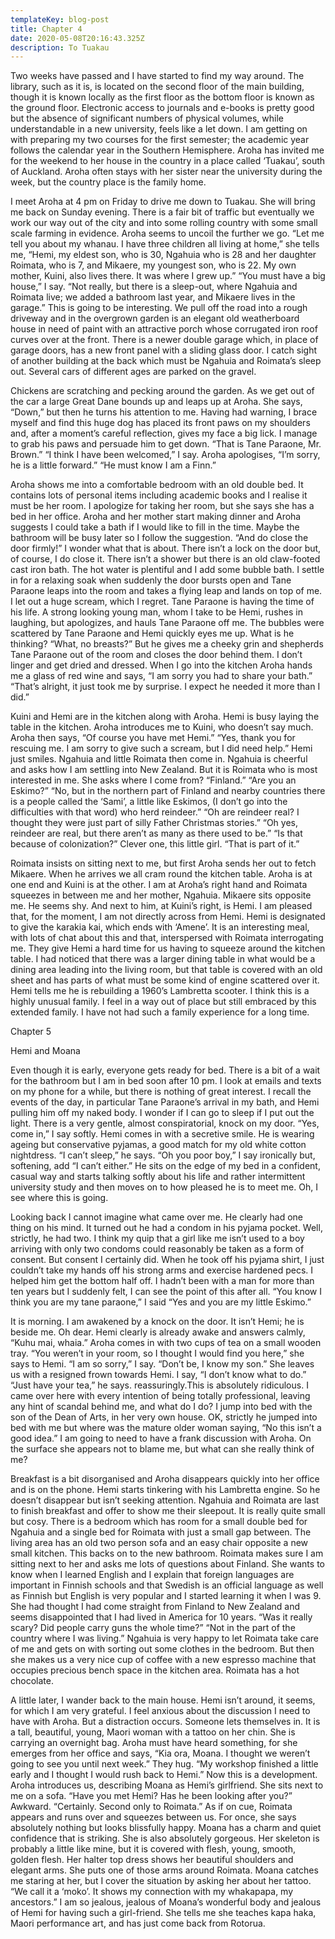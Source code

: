 ```yaml
---
templateKey: blog-post
title: Chapter 4
date: 2020-05-08T20:16:43.325Z
description: To Tuakau
---
```

Two weeks have passed and I have started to find my way around. The library, such as it is, is located on the second floor of the main building, though it is known locally as the first floor as the bottom floor is known as the ground floor. Electronic access to journals and e-books is pretty good but the absence of significant numbers of physical volumes, while understandable in a new university, feels like a let down. I am getting on with preparing my two courses for the first semester; the academic year follows the calendar year in the Southern Hemisphere. Aroha has invited me for the weekend to her house in the country in a place called ‘Tuakau’, south of Auckland. Aroha often stays with her sister near the university during the week, but the country place is the family home.



I meet Aroha at 4 pm on Friday to drive me down to Tuakau. She will bring me back on Sunday evening. There is a fair bit of traffic but eventually we work our way out of the city and into some rolling country with some small scale farming in evidence. Aroha seems to uncoil the further we go. “Let me tell you about my whanau. I have three children all living at home,” she tells me, “Hemi, my eldest son, who is 30, Ngahuia who is 28 and her daughter Roimata, who is 7, and Mikaere, my youngest son, who is 22. My own mother, Kuini, also lives there. It was where I grew up.” “You must have a big house,” I say. “Not really, but there is a sleep-out, where Ngahuia and Roimata live; we added a bathroom last year, and Mikaere lives in the garage.” This is going to be interesting. We pull off the road into a rough driveway and in the overgrown garden is an elegant old weatherboard house in need of paint with an attractive porch whose corrugated iron roof curves over at the front. There is a newer double garage which, in place of garage doors, has a new front panel with a sliding glass door. I catch sight of another building at the back which must be Ngahuia and Roimata’s sleep out. Several cars of different ages are parked on the gravel.



Chickens are scratching and pecking around the garden. As we get out of the car a large Great Dane bounds up and leaps up at Aroha. She says, “Down,” but then he turns his attention to me. Having had warning, I brace myself and find this huge dog has placed its front paws on my shoulders and, after a moment’s careful reflection, gives my face a big lick. I manage to grab his paws and persuade him to get down. “That is Tane Paraone, Mr. Brown.” “I think I have been welcomed,” I say. Aroha apologises, “I’m sorry, he is a little forward.” “He must know I am a Finn.”



Aroha shows me into a comfortable bedroom with an old double bed. It contains lots of personal items including academic books and I realise it must be her room. I apologize for taking her room, but she says she has a bed in her office. Aroha and her mother start making dinner and Aroha suggests I could take a bath if I would like to fill in the time. Maybe the bathroom will be busy later so I follow the suggestion. “And do close the door firmly!” I wonder what that is about. There isn’t a lock on the door but, of course, I do close it. There isn’t a shower but there is an old claw-footed cast iron bath. The hot water is plentiful and I add some bubble bath. I settle in for a relaxing soak when suddenly the door bursts open and Tane Paraone leaps into the room and takes a flying leap and lands on top of me. I let out a huge scream, which I regret. Tane Paraone is having the time of his life. A strong looking young man, whom I take to be Hemi, rushes in laughing, but apologizes, and hauls Tane Paraone off me. The bubbles were scattered by Tane Paraone and Hemi quickly eyes me up. What is he thinking? “What, no breasts?” But he gives me a cheeky grin and shepherds Tane Paraone out of the room and closes the door behind them. I don’t linger and get dried and dressed. When I go into the kitchen Aroha hands me a glass of red wine and says, “I am sorry you had to share your bath.” “That’s alright, it just took me by surprise. I expect he needed it more than I did.”



Kuini and Hemi are in the kitchen along with Aroha. Hemi is busy laying the table in the kitchen. Aroha introduces me to Kuini, who doesn’t say much. Aroha then says, “Of course you have met Hemi.” “Yes, thank you for rescuing me. I am sorry to give such a scream, but I did need help.” Hemi just smiles. Ngahuia and little Roimata then come in. Ngahuia is cheerful and asks how I am settling into New Zealand. But it is Roimata who is most interested in me. She asks where I come from? “Finland.” “Are you an Eskimo?” “No, but in the northern part of Finland and nearby countries there is a people called the ‘Sami’, a little like Eskimos, (I don’t go into the difficulties with that word) who herd reindeer.” “Oh are reindeer real? I thought they were just part of silly Father Christmas stories.” “Oh yes, reindeer are real, but there aren’t as many as there used to be.” “Is that because of colonization?” Clever one, this little girl. “That is part of it.”



Roimata insists on sitting next to me, but first Aroha sends her out to fetch Mikaere. When he arrives we all cram round the kitchen table. Aroha is at one end and Kuini is at the other. I am at Aroha’s right hand and Roimata squeezes in between me and her mother, Ngahuia. Mikaere sits opposite me. He seems shy. And next to him, at Kuini’s right, is Hemi. I am pleased that, for the moment, I am not directly across from Hemi. Hemi is designated to give the karakia kai, which ends with ‘Amene’. It is an interesting meal, with lots of chat about this and that, interspersed with Roimata interrogating me. They give Hemi a hard time for us having to squeeze around the kitchen table. I had noticed that there was a larger dining table in what would be a dining area leading into the living room, but that table is covered with an old sheet and has parts of what must be some kind of engine scattered over it. Hemi tells me he is rebuilding a 1960’s Lambretta scooter. I think this is a highly unusual family. I feel in a way out of place but still embraced by this extended family. I have not had such a family experience for a long time.



Chapter 5



Hemi and Moana



Even though it is early, everyone gets ready for bed. There is a bit of a wait for the bathroom but I am in bed soon after 10 pm. I look at emails and texts on my phone for a while, but there is nothing of great interest. I recall the events of the day, in particular Tane Paraone’s arrival in my bath, and Hemi pulling him off my naked body. I wonder if I can go to sleep if I put out the light. There is a very gentle, almost conspiratorial, knock on my door. “Yes, come in,” I say softly. Hemi comes in with a secretive smile. He is wearing ageing but conservative pyjamas, a good match for my old white cotton nightdress. “I can’t sleep,” he says. “Oh you poor boy,” I say ironically but, softening, add “I can’t either.” He sits on the edge of my bed in a confident, casual way and starts talking softly about his life and rather intermittent university study and then moves on to how pleased he is to meet me. Oh, I see where this is going.



Looking back I cannot imagine what came over me. He clearly had one thing on his mind. It turned out he had a condom in his pyjama pocket. Well, strictly, he had two. I think my quip that a girl like me isn’t used to a boy arriving with only two condoms could reasonably be taken as a form of consent. But consent I certainly did. When he took off his pyjama shirt, I just couldn’t take my hands off his strong arms and exercise hardened pecs. I helped him get the bottom half off. I hadn’t been with a man for more than ten years but I suddenly felt, I can see the point of this after all. “You know I think you are my tane paraone,” I said “Yes and you are my little Eskimo.”



It is morning. I am awakened by a knock on the door. It isn’t Hemi; he is beside me. Oh dear. Hemi clearly is already awake and answers calmly, “Kuhu mai, whaia.” Aroha comes in with two cups of tea on a small wooden tray. “You weren’t in your room, so I thought I would find you here,” she says to Hemi. “I am so sorry,” I say. “Don’t be, I know my son.” She leaves us with a resigned frown towards Hemi. I say, “I don’t know what to do.” “Just have your tea,” he says. reassuringly.This is absolutely ridiculous. I came over here with every intention of being totally professional, leaving any hint of scandal behind me, and what do I do? I jump into bed with the son of the Dean of Arts, in her very own house. OK, strictly he jumped into bed with me but where was the mature older woman saying, “No this isn’t a good idea.” I am going to need to have a frank discussion with Aroha. On the surface she appears not to blame me, but what can she really think of me?



Breakfast is a bit disorganised and Aroha disappears quickly into her office and is on the phone. Hemi starts tinkering with his Lambretta engine. So he doesn’t disappear but isn’t seeking attention. Ngahuia and Roimata are last to finish breakfast and offer to show me their sleepout. It is really quite small but cosy. There is a bedroom which has room for a small double bed for Ngahuia and a single bed for Roimata with just a small gap between. The living area has an old two person sofa and an easy chair opposite a new small kitchen. This backs on to the new bathroom. Roimata makes sure I am sitting next to her and asks me lots of questions about Finland. She wants to know when I learned English and I explain that foreign languages are important in Finnish schools and that Swedish is an official language as well as Finnish but English is very popular and I started learning it when I was 9. She had thought I had come straight from Finland to New Zealand and seems disappointed that I had lived in America for 10 years. “Was it really scary? Did people carry guns the whole time?” “Not in the part of the country where I was living.” Ngahuia is very happy to let Roimata take care of me and gets on with sorting out some clothes in the bedroom. But then she makes us a very nice cup of coffee with a new espresso machine that occupies precious bench space in the kitchen area. Roimata has a hot chocolate.



A little later, I wander back to the main house. Hemi isn’t around, it seems, for which I am very grateful. I feel anxious about the discussion I need to have with Aroha. But a distraction occurs. Someone lets themselves in. It is a tall, beautiful, young, Maori woman with a tattoo on her chin. She is carrying an overnight bag. Aroha must have heard something, for she emerges from her office and says, “Kia ora, Moana. I thought we weren’t going to see you until next week.” They hug. “My workshop finished a little early and I thought I would rush back to Hemi.” Now this is a development. Aroha introduces us, describing Moana as Hemi’s girlfriend. She sits next to me on a sofa. “Have you met Hemi? Has he been looking after you?” Awkward. “Certainly. Second only to Roimata.” As if on cue, Roimata appears and runs over and squeezes between us. For once, she says absolutely nothing but looks blissfully happy. Moana has a charm and quiet confidence that is striking. She is also absolutely gorgeous. Her skeleton is probably a little like mine, but it is covered with flesh, young, smooth, golden flesh. Her halter top dress shows her beautiful shoulders and elegant arms. She puts one of those arms around Roimata. Moana catches me staring at her, but I cover the situation by asking her about her tattoo. “We call it a ‘moko’. It shows my connection with my whakapapa, my ancestors.” I am so jealous, jealous of Moana’s wonderful body and jealous of Hemi for having such a girl-friend. She tells me she teaches kapa haka, Maori performance art, and has just come back from Rotorua.